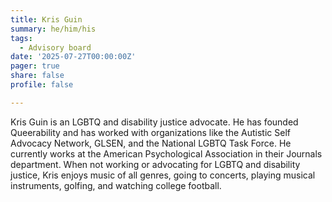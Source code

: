 ```yaml
---
title: Kris Guin
summary: he/him/his
tags: 
  - Advisory board
date: '2025-07-27T00:00:00Z'
pager: true
share: false
profile: false

---
```


Kris Guin is an LGBTQ and disability justice advocate. He has founded Queerability and has worked with organizations like the Autistic Self Advocacy Network, GLSEN, and the National LGBTQ Task Force. He currently works at the American Psychological Association in their Journals department. When not working or advocating for LGBTQ and disability justice, Kris enjoys music of all genres, going to concerts, playing musical instruments, golfing, and watching college football.